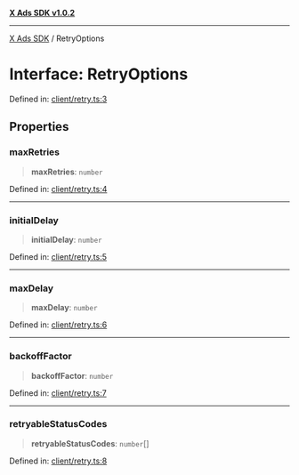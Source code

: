 [**X Ads SDK v1.0.2**](../README.md)

***

[X Ads SDK](../globals.md) / RetryOptions

# Interface: RetryOptions

Defined in: [client/retry.ts:3](https://github.com/kage1020/x-ads-sdk/blob/main/src/client/retry.ts#L3)

## Properties

### maxRetries

> **maxRetries**: `number`

Defined in: [client/retry.ts:4](https://github.com/kage1020/x-ads-sdk/blob/main/src/client/retry.ts#L4)

***

### initialDelay

> **initialDelay**: `number`

Defined in: [client/retry.ts:5](https://github.com/kage1020/x-ads-sdk/blob/main/src/client/retry.ts#L5)

***

### maxDelay

> **maxDelay**: `number`

Defined in: [client/retry.ts:6](https://github.com/kage1020/x-ads-sdk/blob/main/src/client/retry.ts#L6)

***

### backoffFactor

> **backoffFactor**: `number`

Defined in: [client/retry.ts:7](https://github.com/kage1020/x-ads-sdk/blob/main/src/client/retry.ts#L7)

***

### retryableStatusCodes

> **retryableStatusCodes**: `number`[]

Defined in: [client/retry.ts:8](https://github.com/kage1020/x-ads-sdk/blob/main/src/client/retry.ts#L8)
